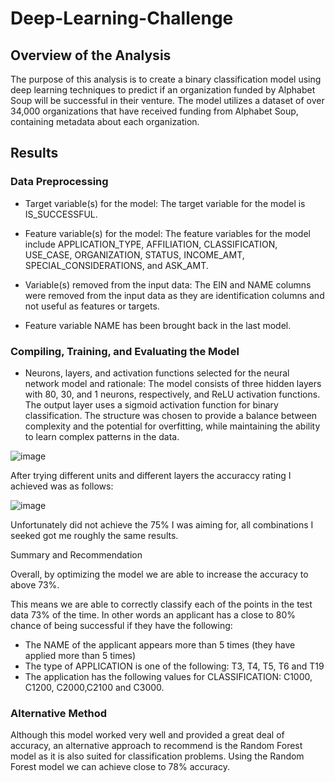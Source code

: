 # Deep-Learning-Challenge

## Overview of the Analysis
The purpose of this analysis is to create a binary classification model using deep learning techniques to predict if an organization funded by Alphabet Soup will be successful in their venture. The model utilizes a dataset of over 34,000 organizations that have received funding from Alphabet Soup, containing metadata about each organization.

## Results
### Data Preprocessing
- Target variable(s) for the model: The target variable for the model is IS_SUCCESSFUL.

- Feature variable(s) for the model: The feature variables for the model include APPLICATION_TYPE, AFFILIATION, CLASSIFICATION, USE_CASE, ORGANIZATION, STATUS, INCOME_AMT, SPECIAL_CONSIDERATIONS, and ASK_AMT.

- Variable(s) removed from the input data: The EIN and NAME columns were removed from the input data as they are identification columns and not useful as features or targets.

- Feature variable NAME has been brought back in the last model.

### Compiling, Training, and Evaluating the Model
- Neurons, layers, and activation functions selected for the neural network model and rationale: The model consists of three hidden layers with 80, 30, and 1 neurons, respectively, and ReLU activation functions. The output layer uses a sigmoid activation function for binary classification. The structure was chosen to provide a balance between complexity and the potential for overfitting, while maintaining the ability to learn complex patterns in the data.

![image](https://github.com/user-attachments/assets/4934d5f8-3f5c-4fe8-87e5-13eb351fabba)

After trying different units and different layers the accuraccy rating I achieved was as follows:

![image](https://github.com/user-attachments/assets/09fe6e52-70df-4127-8b2c-3e4e120989ae)

Unfortunately did not achieve the 75% I was aiming for, all combinations I seeked got me roughly the same results.


Summary and Recommendation

Overall, by optimizing the model we are able to increase the accuracy to above 73%.

This means we are able to correctly classify each of the points in the test data 73% of the time. In other words an applicant has a close to 80% chance of being successful if they have the following:

- The NAME of the applicant appears more than 5 times (they have applied more than 5 times)
- The type of APPLICATION is one of the following: T3, T4, T5, T6 and T19
- The application has the following values for CLASSIFICATION: C1000, C1200, C2000,C2100 and C3000.

### Alternative Method

Although this model worked very well and provided a great deal of accuracy, an alternative approach to recommend is the Random Forest model as it is also suited for classification problems. Using the Random Forest model we can achieve close to 78% accuracy.
